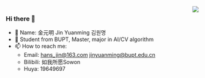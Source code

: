 <img align="right" src="https://github-readme-stats.vercel.app/api?username=HansJinJym&show_icons=true&icon_color=CE1D2D&text_color=718096&bg_color=ffffff&hide_title=true" />

### Hi there 👋

- 🔭 Name: 金元明 Jin Yuanming 김원명
- 🌱 Student from BUPT, Master, major in AI/CV algorithm
- 📫 How to reach me:
    - Email: hans_jin@163.com jinyuanming@bupt.edu.cn
    - Bilibili: 如我所愿Sowon
    - Huya: 19649697

<!--
**HansJinJym/HansJinJym** is a ✨ _special_ ✨ repository because its `README.md` (this file) appears on your GitHub profile.

Here are some ideas to get you started:

- 🔭 I’m currently working on ...
- 🌱 I’m currently learning ...
- 👯 I’m looking to collaborate on ...
- 🤔 I’m looking for help with ...
- 💬 Ask me about ...
- 📫 How to reach me: ...
- 😄 Pronouns: ...
- ⚡ Fun fact: ...
-->
